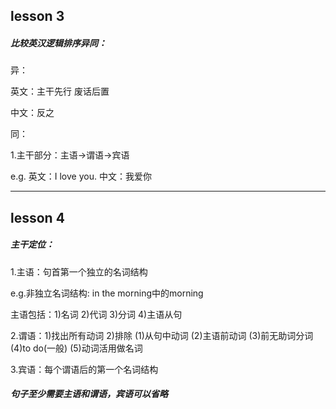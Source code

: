 ## lesson 3

##### 比较英汉逻辑排序异同：

异：

英文：主干先行 废话后置

中文：反之

同：

1.主干部分：主语-&gt;谓语-&gt;宾语

e.g. 英文：I love you. 中文：我爱你 

* * *

## lesson 4

##### 主干定位：

1.主语：句首第一个独立的名词结构

e.g.非独立名词结构: in the morning中的morning

主语包括：1)名词 2)代词 3)分词 4)主语从句

2.谓语：1)找出所有动词 2)排除 (1)从句中动词 (2)主语前动词 (3)前无助词分词 (4)to do(一般) (5)动词活用做名词

3.宾语：每个谓语后的第一个名词结构

##### 句子至少需要主语和谓语，宾语可以省略